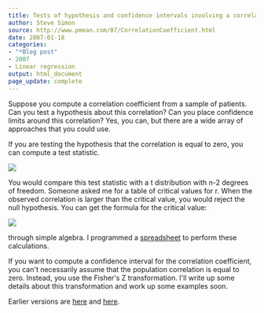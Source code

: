 ```yaml
---
title: Tests of hypothesis and confidence intervals involving a correlation coefficient
author: Steve Simon
source: http://www.pmean.com/07/CorrelationCoefficient.html
date: 2007-01-18
categories:
- "*Blog post"
- 2007
- Linear regression
output: html_document
page_update: complete
---
```


Suppose you compute a correlation coefficient from a sample of patients. Can you test a hypothesis about this correlation? Can you place confidence limits around this correlation? Yes, you can, but there are a wide array of approaches that you could use.

<!---More--->

If you are testing the hypothesis that the correlation is equal to zero, you can compute a test statistic.

![](http://www.pmean.com/new-images/07/CorrelationCoefficient01.gif)

You would compare this test statistic with a t distribution with n-2 degrees of freedom. Someone asked me for a table of critical values for r. When the observed correlation is larger than the critical value, you would reject the null hypothesis. You can get the formula for the critical value:

![](http://www.pmean.com/new-images/07/CorrelationCoefficient02.gif)

through simple algebra. I programmed a [spreadsheet][sim3] to perform these calculations.

If you want to compute a confidence interval for the correlation coefficient, you can't necessarily assume that the population correlation is equal to zero. Instead, you use the Fisher's Z transformation. I'll write up some details about this transformation and work up some examples soon.

Earlier versions are [here][sim1] and [here][sim2].

[sim1]: http://www.pmean.com/07/CorrelationCoefficient.html
[sim2]: http://new.pmean.com/ci-for-correlation/

[sim3]: http://www.pmean.com/00files/CriticalValuesForCorrelationTest.xls
